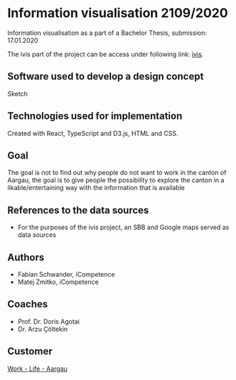 # Information visualisation 2109/2020
Information visualisation as a part of a Bachelor Thesis, submission: 17.01.2020

The ivis part of the project can be access under following link: [ivis](http://ivis-wla.fabianschwander.ch/#/intro).

## Software used to develop a design concept

Sketch

## Technologies used for implementation

Created with React, TypeScript and D3.js, HTML and CSS. 


## Goal

The goal is not to find out why people do not want to work in the canton of Aargau, the goal is to give people the possibility to explore the canton in a likable/entertaining way with the information that is available

## References to the data sources

- For the purposes of the ivis project, an SBB and Google maps served as data sources

## Authors

- Fabian Schwander, iCompetence
- Matej Zmitko, iCompetence

## Coaches
- Prof. Dr. Doris Agotai
- Dr. Arzu Çöltekin

## Customer
[Work - Life - Aargau](https://www.ag.ch/de/verwaltung/dvi/wirtschaft_arbeit/aargau_services_neu/fachkraefte_1/work_life_aargau_fuer_aargauer_unternehmen/departement_detailseite_95.jsp)


